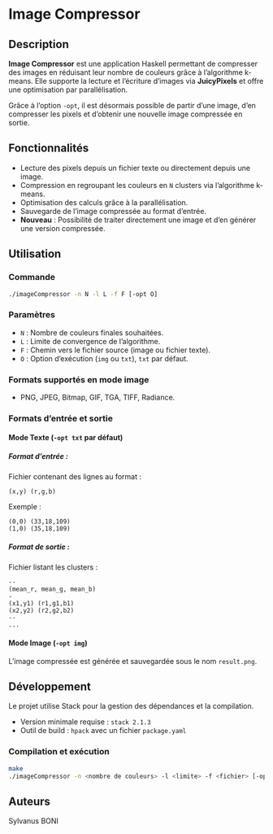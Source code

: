 # Image Compressor

## Description

**Image Compressor** est une application Haskell permettant de compresser des images en réduisant leur nombre de couleurs grâce à l’algorithme k-means. Elle supporte la lecture et l’écriture d’images via **JuicyPixels** et offre une optimisation par parallélisation.

Grâce à l’option `-opt`, il est désormais possible de partir d’une image, d’en compresser les pixels et d’obtenir une nouvelle image compressée en sortie.

## Fonctionnalités

- Lecture des pixels depuis un fichier texte ou directement depuis une image.
- Compression en regroupant les couleurs en `N` clusters via l’algorithme k-means.
- Optimisation des calculs grâce à la parallélisation.
- Sauvegarde de l’image compressée au format d’entrée.
- **Nouveau** : Possibilité de traiter directement une image et d’en générer une version compressée.

## Utilisation

### Commande

```bash
./imageCompressor -n N -l L -f F [-opt O]
```

### Paramètres

- `N` : Nombre de couleurs finales souhaitées.
- `L` : Limite de convergence de l’algorithme.
- `F` : Chemin vers le fichier source (image ou fichier texte).
- `O` : Option d’exécution (`img` ou `txt`), `txt` par défaut.

### Formats supportés en mode image

- PNG, JPEG, Bitmap, GIF, TGA, TIFF, Radiance.

### Formats d’entrée et sortie

#### Mode Texte (`-opt txt` par défaut)

##### Format d’entrée :

Fichier contenant des lignes au format :

```
(x,y) (r,g,b)
```

Exemple :

```
(0,0) (33,18,109)
(1,0) (35,18,109)
```

##### Format de sortie :

Fichier listant les clusters :

```
--
(mean_r, mean_g, mean_b)
-
(x1,y1) (r1,g1,b1)
(x2,y2) (r2,g2,b2)
--
...
```

#### Mode Image (`-opt img`)

L’image compressée est générée et sauvegardée sous le nom `result.png`.

## Développement

Le projet utilise Stack pour la gestion des dépendances et la compilation.

- Version minimale requise : `stack 2.1.3`
- Outil de build : `hpack` avec un fichier `package.yaml`

### Compilation et exécution

```bash
make
./imageCompressor -n <nombre de couleurs> -l <limite> -f <fichier> [-opt img]
```

## Auteurs

Sylvanus BONI
